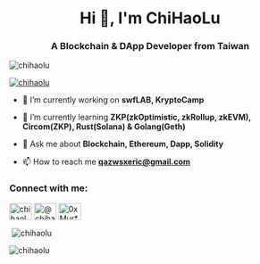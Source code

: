 <h1 align="center">Hi 👋, I'm ChiHaoLu</h1>
<h3 align="center">A Blockchain & DApp Developer from Taiwan</h3>

<p align="left"> <img src="https://komarev.com/ghpvc/?username=chihaolu&label=Profile%20views&color=0e75b6&style=flat" alt="chihaolu" /> </p>

<p align="left"> <a href="https://github.com/ryo-ma/github-profile-trophy"><img src="https://github-profile-trophy.vercel.app/?username=chihaolu" alt="chihaolu" /></a> </p>

- 🔭 I’m currently working on **swfLAB, KryptoCamp**

- 🌱 I’m currently learning **ZKP(zkOptimistic, zkRollup, zkEVM), Circom(ZKP), Rust(Solana) & Golang(Geth)**

- 💬 Ask me about **Blockchain, Ethereum, Dapp, Solidity**

- 📫 How to reach me **qazwsxeric@gmail.com**


<h3 align="left">Connect with me:</h3>
<p align="left">
<a href="https://linkedin.com/in/chihaolu" target="blank"><img align="center" src="https://raw.githubusercontent.com/rahuldkjain/github-profile-readme-generator/master/src/images/icons/Social/linked-in-alt.svg" alt="chihaolu" height="30" width="40" /></a>
<a href="https://medium.com/@chihaolu" target="blank"><img align="center" src="https://raw.githubusercontent.com/rahuldkjain/github-profile-readme-generator/master/src/images/icons/Social/medium.svg" alt="@chihaolu" height="30" width="40" /></a>
<a href="https://discord.gg/0xMur**#8337" target="blank"><img align="center" src="https://raw.githubusercontent.com/rahuldkjain/github-profile-readme-generator/master/src/images/icons/Social/discord.svg" alt="0xMur**#8337" height="30" width="40" /></a>
</p>

<p>&nbsp;<img align="center" src="https://github-readme-stats.vercel.app/api?username=chihaolu&show_icons=true&locale=en" alt="chihaolu" /></p>

<p><img align="center" src="https://github-readme-streak-stats.herokuapp.com/?user=chihaolu&" alt="chihaolu" /></p>
